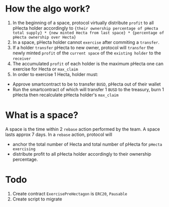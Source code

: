 # How the algo work?
1. In the beginning of a space, protocol virtually distribute `profit` to all pHecta holder accordingly to `{their ownership percentage of pHecta total supply} * {new minted Hecta from last space} * {percentage of pHecta ownership over Hecta}`
2. In a space, pHecta holder cannot `exercise` after commiting a `transfer`.
3. If a holder `transfer` pHecta to new owner, protocol will `transfer` the newly minted `profit` of the `current space` of the `existing holder` to the `receiver`
4. The accumulated `profit` of each holder is the maximum pHecta one can exercise for Hecta or `max_claim`
5. In order to exercise 1 Hecta, holder must:

 - Approve smartcontract to be to transfer `BUSD`, pHecta out of their wallet 
 - Run the smartcontract of which will transfer 1 `BUSD` to the treasury, burn 1 pHecta then recalculate pHecta holder's `max_claim`


 # What is a space?
 A space is the time within 2 `rebase` action performed by the team. A space lasts approx 7 days.
In a `rebase` action, protocol will 
- anchor the total number of Hecta and total number of pHecta for `pHecta exercising` 
- distribute profit to all pHecta holder accordingly to their ownership percentage.

# Todo
1. Create contract `ExercisePreHectagon` is `ERC20`, `Pausable`
2. Create script to migrate